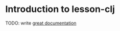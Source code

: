 # Introduction to lesson-clj

TODO: write [great documentation](http://jacobian.org/writing/what-to-write/)
